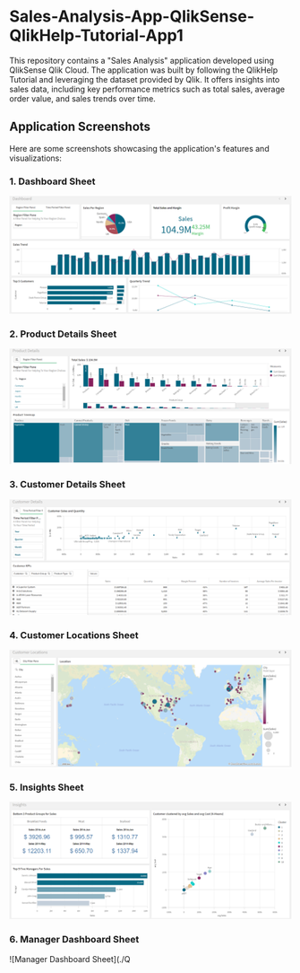 # Sales-Analysis-App-QlikSense-QlikHelp-Tutorial-App1

This repository contains a "Sales Analysis" application developed using QlikSense Qlik Cloud. The application was built by following the QlikHelp Tutorial and leveraging the dataset provided by Qlik. It offers insights into sales data, including key performance metrics such as total sales, average order value, and sales trends over time.

## Application Screenshots

Here are some screenshots showcasing the application's features and visualizations:

### 1. Dashboard Sheet
![Dashboard Sheet](./Qlik%20Help%20Tutorial%20App1%20SnapShots/1-Dashboard%20Sheet.png)

### 2. Product Details Sheet
![Product Details Sheet](./Qlik%20Help%20Tutorial%20App1%20SnapShots/2-Product%20Details%20Sheet.png)

### 3. Customer Details Sheet
![Customer Details Sheet](./Qlik%20Help%20Tutorial%20App1%20SnapShots/3-Customer%20Details%20Sheet.png)

### 4. Customer Locations Sheet
![Customer Locations Sheet](./Qlik%20Help%20Tutorial%20App1%20SnapShots/4-Customer%20Locations%20Sheet.png)

### 5. Insights Sheet
![Insights Sheet](./Qlik%20Help%20Tutorial%20App1%20SnapShots/5-Insights%20Sheet.png)

### 6. Manager Dashboard Sheet
![Manager Dashboard Sheet](./Q
